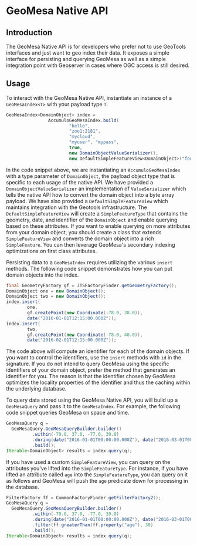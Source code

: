 # GeoMesa Native API

## Introduction
The GeoMesa Native API is for developers who prefer not to use GeoTools interfaces and just want to geo index their
  data.  It exposes a simple interface for persisting and querying GeoMesa as well as a simple integration point with
  Geoserver in cases where OGC access is still desired.

## Usage
To interact with the GeoMesa Native API, instantiate an instance of a `GeoMesaIndex<T>` with your payload type `T`.

```java
GeoMesaIndex<DomainObject> index =
                AccumuloGeoMesaIndex.build(
                        "hello",
                        "zoo1:2181",
                        "mycloud",
                        "myuser", "mypass",
                        true,
                        new DomainObjectValueSerializer(),
                        new DefaultSimpleFeatureView<DomainObject>("foo"));
```

In the code snippet above, we are instantiating an `AccumuloGeoMesaIndex` with a type parameter of `DomainObject`, the
payload object type that is specific to each usage of the native API.  We have provided a `DomainObjectValueSerializer`
an implementation of `ValueSerializer` which tells the native API how to convert the domain object into a byte array
payload.  We have also provided a `DefaultSimpleFeatureView` which maintains integration with the Geotools infrastructure.
The `DefaultSimpleFeatureView` will create a `SimpleFeatureType` that contains the geometry, date, and identifier of the
`DomainObject` and enable querying based on these attributes.  If you want to enable querying on more attributes from
your domain object, you should create a class that extends `SimpleFeatureView` and converts the domain object into a
rich `SimpleFeature`.  You can then leverage GeoMesa's secondary indexing optimizations on first class attributes.

Persisting data to a `GeoMesaIndex` requires utilizing the various `insert` methods.  The following code snippet demonstrates
how you can put domain objects into the index.

```java
final GeometryFactory gf = JTSFactoryFinder.getGeometryFactory();
DomainObject one = new DomainObject();
DomainObject two = new DomainObject();
index.insert(
        one,
        gf.createPoint(new Coordinate(-78.0, 38.0)),
        date("2016-01-01T12:15:00.000Z"));
index.insert(
        two,
        gf.createPoint(new Coordinate(-78.0, 40.0)),
        date("2016-02-01T12:15:00.000Z"));
```

The code above will compute an identifier for each of the domain objects.  If you want to control the identifiers,
use the `insert` methods with `id` in the signature.  If you do not intend to query GeoMesa using the specific identifiers of
your domain object, prefer the method that generates an identifier for you.  The reason is that the identifier chosen by
 GeoMesa optimizes the locality properties of the identifier and thus the caching within the underlying database.

To query data stored using the GeoMesa Native API, you will build up a `GeoMesaQuery` and pass it to the `GeoMesaIndex`.
 For example, the following code snippet queries GeoMesa on space and time.
 
```java
GeoMesaQuery q =
  GeoMesaQuery.GeoMesaQueryBuilder.builder()
          .within(-79.0, 37.0, -77.0, 39.0)
          .during(date("2016-01-01T00:00:00.000Z"), date("2016-03-01T00:00:00.000Z"))
          .build();
Iterable<DomainObject> results = index.query(q);
```

If you have used a custom `SimpleFeatureView`, you can query on the attributes you've lifted into the `SimpleFeatureType`.
For instance, if you have lifted an attribute called `age` into the `SimpleFeatureType`, you can query on it as follows and 
GeoMesa will push the `age` predicate down for processing in the database.

```java
FilterFactory ff = CommonFactoryFinder.getFilterFactory2();
GeoMesaQuery q =
  GeoMesaQuery.GeoMesaQueryBuilder.builder()
          .within(-79.0, 37.0, -77.0, 39.0)
          .during(date("2016-01-01T00:00:00.000Z"), date("2016-03-01T00:00:00.000Z"))
          .filter(ff.greaterThan(ff.property("age"), 30)
          .build();
Iterable<DomainObject> results = index.query(q);
```
